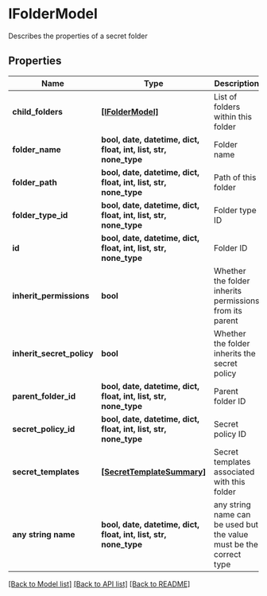 # IFolderModel

Describes the properties of a secret folder

## Properties
Name | Type | Description | Notes
------------ | ------------- | ------------- | -------------
**child_folders** | [**[IFolderModel]**](IFolderModel.md) | List of folders within this folder | [optional] 
**folder_name** | **bool, date, datetime, dict, float, int, list, str, none_type** | Folder name | [optional] 
**folder_path** | **bool, date, datetime, dict, float, int, list, str, none_type** | Path of this folder | [optional] 
**folder_type_id** | **bool, date, datetime, dict, float, int, list, str, none_type** | Folder type ID | [optional] 
**id** | **bool, date, datetime, dict, float, int, list, str, none_type** | Folder ID | [optional] 
**inherit_permissions** | **bool** | Whether the folder inherits permissions from its parent | [optional] 
**inherit_secret_policy** | **bool** | Whether the folder inherits the secret policy | [optional] 
**parent_folder_id** | **bool, date, datetime, dict, float, int, list, str, none_type** | Parent folder ID | [optional] 
**secret_policy_id** | **bool, date, datetime, dict, float, int, list, str, none_type** | Secret policy ID | [optional] 
**secret_templates** | [**[SecretTemplateSummary]**](SecretTemplateSummary.md) | Secret templates associated with this folder | [optional] 
**any string name** | **bool, date, datetime, dict, float, int, list, str, none_type** | any string name can be used but the value must be the correct type | [optional]

[[Back to Model list]](../README.md#documentation-for-models) [[Back to API list]](../README.md#documentation-for-api-endpoints) [[Back to README]](../README.md)


